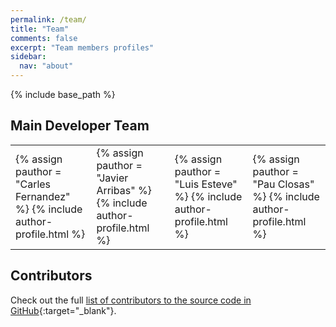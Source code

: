 ```yaml
---
permalink: /team/
title: "Team"
comments: false
excerpt: "Team members profiles"
sidebar:
  nav: "about"
---
```

{% include base_path %}


## Main Developer Team

<html> <body > <table>
 <tr>
     <td id="authortable">  
        {% assign pauthor = "Carles Fernandez" %}
        {% include author-profile.html %}
     </td>
     <td id="authortable">
        {% assign pauthor = "Javier Arribas" %}
        {% include author-profile.html %}
     </td>
     <td id="authortable">
        {% assign pauthor = "Luis Esteve" %}
        {% include author-profile.html %}
    </td>
    <td id="authortable">
    {% assign pauthor = "Pau Closas" %}
    {% include author-profile.html %}
   </td>
  </tr>
</table> </body> </html>


## Contributors


Check out the full [list of contributors to the source code in GitHub](https://github.com/gnss-sdr/gnss-sdr/graphs/contributors){:target="_blank"}.
